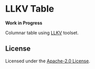 # LLKV Table

**Work in Progress**

Columnar table using [LLKV](https://github.com/jzombie/rust-llkv) toolset.

## License

Licensed under the [Apache-2.0 License](../LICENSE).
